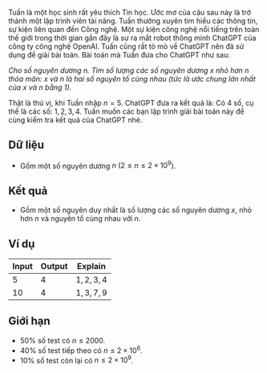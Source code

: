 <!-- Câu 1. (6 điểm) Cặp số nguyên tố cùng nhau -->
Tuấn là một học sinh rất yêu thích Tin học. Ước mơ của cậu sau này là trở thành một lập trình viên tài năng. Tuấn thường xuyên tìm hiểu các thông tin, sự kiện liên quan đến Công nghệ. Một sự kiện công nghệ nổi tiếng trên toàn thế giới trong thời gian gần đây là sự ra mắt robot thông minh ChatGPT của công ty công nghệ OpenAI. Tuấn cũng rất tò mò về ChatGPT nên đã sử dụng để giải bài toán. Bài toán mà Tuấn đưa cho ChatGPT như sau:

*Cho số nguyên dương $n$. Tìm số lượng các số nguyên dương $x$ nhỏ hơn $n$ thỏa mãn: $x$ và $n$ là hai số nguyên tố cùng nhau (tức là ước chung lớn nhất của $x$ và $n$ bằng $1$).*

Thật là thú vị, khi Tuấn nhập $n = 5$. ChatGPT đưa ra kết quả là: Có $4$ số, cụ thể là các số: $1, 2, 3, 4$. Tuấn muốn các bạn lập trình giải bài toán này để cùng kiểm tra kết quả của ChatGPT nhé.

## Dữ liệu

- Gồm một số nguyên dương $n\ (2\le n\le 2\times 10^9)$.

## Kết quả

- Gồm một số nguyên duy nhất là số lượng các số nguyên dương $x$, nhỏ hơn $n$ và nguyên tố cùng nhau với $n$.

## Ví dụ

| Input | Output | Explain      |
| ----- | ------ | ------------ |
| 5     | 4      | $1, 2, 3, 4$ |
| 10    | 4      | $1, 3, 7, 9$ |

## Giới hạn

- $50\%$ số test có $n\le 2000$.
- $40\%$ số test tiếp theo có $n\le 2\times10^6$.
- $10\%$ số test còn lại có $n\le 2\times10^9$.